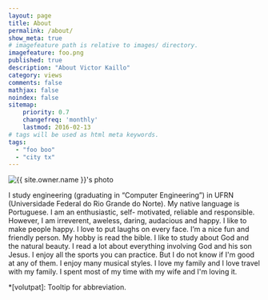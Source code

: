 ```yaml
---
layout: page
title: About
permalink: /about/
show_meta: true
# imagefeature path is relative to images/ directory.
imagefeature: foo.png
published: true
description: "About Victor Kaillo"
category: views
comments: false
mathjax: false
noindex: false
sitemap:
    priority: 0.7
    changefreq: 'monthly'
    lastmod: 2016-02-13
# tags will be used as html meta keywords.    
tags:
  - "foo boo"
  - "city tx"
---
```


<div class="post-author text-center">                       
            <img src="{{ site.urlimg }}{{ site.owner.avatar }}" alt="{{ site.owner.name }}'s photo" itemprop="image" class="post-avatar img-circle img-responsive"/> 
<span class="social-icons" style="padding-top: 10px; padding-bottom: 1px;">
<a href="{{ site.url }}/cv" title="Curriculum Vitae" class="social-icons"><i class="iconm iconm-profile" style="vertical-align: top;"></i></a>
<a href="{{ http://lattes.cnpq.br/3904167772751887 }}/about/publications/" class="social-icons" title="Publications"><i class="iconm iconm-file-pdf"></i></a>
<a href="{{ site.owner.linkedin }}" class="social-icons" title="LinkedIn profile"><i class="iconm iconm-linkedin2"></i></a>
</span>
</div>

I study engineering (graduating in “Computer Engineering”) in UFRN (Universidade Federal do Rio Grande do Norte).
My native language is Portuguese. I am an enthusiastic, self- motivated, reliable and responsible. However, I am irreverent, aweless, daring, audacious and happy. I like to make people happy. I love to put laughs on every face. I’m a nice fun and friendly person. My hobby is read the bible. I like to study about God and the natural beauty. I read a lot about everything involving God and his son Jesus.
I enjoy all the sports you can practice. But I do not know if I'm good at any of them. I enjoy many musical styles.
I love my family and I love travel with my family. I spent most of my time with my wife and I'm loving it.

*[volutpat]: Tooltip for abbreviation.
